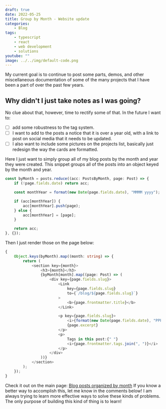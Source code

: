 ```yaml
---
draft: true
date: 2022-05-25
title: Group by Month - Website update
categories:
    - Blog
tags:
    - typescript
    - react
    - web development
    - solutions
youtube: ""
image: ../../img/default-code.png
---
```


My current goal is to continue to post some parts, demos, and other miscellaneous documentation of some of the many projects that I have been a part of over the past few years.

## Why didn't I just take notes as I was going?

No clue about that, however, time to rectify some of that. In the future I want to:

-   [ ] add some robustness to the tag system.
-   [ ] I want to add to the posts a notice that it is over a year old, with a link to post on social media that it needs to be updated.
-   [ ] I also want to include some pictures on the projects list, basically just redesign the way the cards are formatted.

Here I just want to simply group all of my blog posts by the month and year they were created. This snippet groups all of the posts into an object keyed by the month
and year.

```typescript
const byMonth = posts.reduce((acc: PostsByMonth, page: Post) => {
    if (!page.fields.date) return acc;

    const monthYear = format(new Date(page.fields.date), "MMMM yyyy");

    if (acc[monthYear]) {
        acc[monthYear].push(page);
    } else {
        acc[monthYear] = [page];
    }

    return acc;
}, {});
```

Then I just render those on the page below:

```typescript
{
    Object.keys(byMonth).map((month: string) => {
        return (
            <section key={month}>
                <h3>{month}</h3>
                {byMonth[month].map((page: Post) => (
                    <div key={page.fields.slug}>
                        <Link
                            key={page.fields.slug}
                            to={`/blog/${page.fields.slug}`}
                        >
                            <b>{page.frontmatter.title}</b>
                        </Link>

                        <p key={page.fields.slug}>
                            <i>{format(new Date(page.fields.date), "PPP")}</i> -
                            {page.excerpt}
                        </p>
                        <p>
                            Tags in this post:{" "}
                            <i>{page.frontmatter.tags.join(", ")}</i>
                        </p>
                    </div>
                ))}
            </section>
        );
    });
}
```

Check it out on the main page: [Blog posts organized by month](/blog) If you know a better way to accomplish this, let me know in the comments below! I am always trying to learn more effective ways to solve these kinds of problems. The only purpose of building this kind of thing is to learn!
